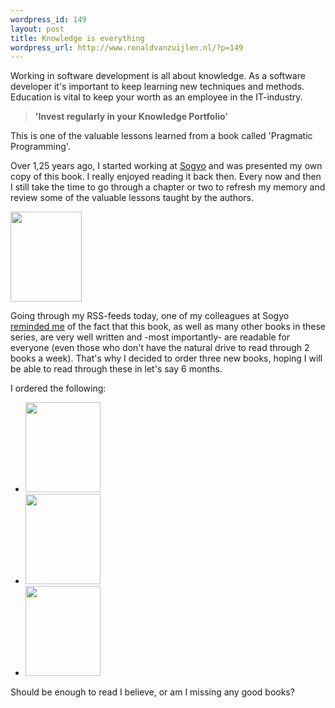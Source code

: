 ```yaml
--- 
wordpress_id: 149
layout: post
title: Knowledge is everything
wordpress_url: http://www.ronaldvanzuijlen.nl/?p=149
---
```

Working in software development is all about knowledge. As a software developer it's important to keep learning new techniques and methods. Education is vital to keep your worth as an employee in the IT-industry.
<blockquote><strong>'Invest regularly in your Knowledge Portfolio'</strong></blockquote>
This is one of the valuable lessons learned from a book called 'Pragmatic Programming'.<!--more-->

Over 1,25 years ago, I started working at <a title="Sogyo!" href="http://www.sogyo.nl" target="_blank">Sogyo</a> and was presented my own copy of this book. I really enjoyed reading it back then. Every now and then I still take the time to go through a chapter or two to refresh my memory and review some of the valuable lessons taught by the authors.

<img title="Pragmatic Programmer" src="http://www.pragprog.com/images/covers/120x144/tpp.jpg?1184184146" alt="" width="114" height="144" />

Going through my RSS-feeds today, one of my colleagues at Sogyo <a title="Dutch book review by Ralf Wolter (Sogyo)" href="http://www.software-innovators.nl/2009/01/08/boek-recentie-pragmatic-thinking-and-learning/">reminded me</a> of the fact that this book, as well as many other books in these series, are very well written and -most importantly- are readable for everyone (even those who don't have the natural drive to read through 2 books a week). That's why I decided to order three new books, hoping I will be able to read through these in let's say 6 months.

I ordered the following:
<ul>
    <li>
        <a href="http://www.pragprog.com/titles/ahptl/pragmatic-thinking-and-learning"><img title="Pragmatic Thinking &amp; Learning" src="http://www.pragprog.com/images/covers/120x144/ahptl.jpg?1205368653" alt="" width="120" height="144" /></a>
    </li>
    <li>
        <a href="http://www.pragprog.com/titles/pad/practices-of-an-agile-developer"><img title="Practices of an Agile Developer" src="http://www.pragprog.com/images/covers/190x228/pad.jpg?1223489242" alt="" width="120" height="144" /></a>
    </li>
    <li>
        <a href="http://www.pragprog.com/titles/utj/pragmatic-unit-testing-in-java-with-junit"><img title="Pragmatic Unit Testing in Java with JUnit" src="http://www.pragprog.com/images/covers/190x228/utj.jpg?1223488951" alt="" width="120" height="144" /></a>
    </li>
</ul>

Should be enough to read I believe, or am I missing any good books?
